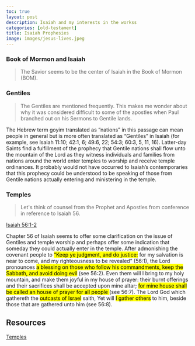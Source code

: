 ```yaml
---
toc: true
layout: post
description: Isaiah and my interests in the workss
categories: [old-testament]
title: Isaiah Prophesies
image: images/jesus-lives.jpeg
---
```


### Book of Mormon and Isaiah
> The Savior seems to be the center of Isaiah in the Book of Mormon (BOM).

### Gentiles
> The Gentiles are mentioned frequently.  This makes me wonder about why it was considered difficult to some of the apostles when Paul branched out on his Sermons to Gentile lands.

The Hebrew term goyim translated as “nations” in this passage can mean people in general but is more often translated as “Gentiles” in Isaiah (for example, see Isaiah 11:10; 42:1, 6; 49:6, 22; 54:3; 60:3, 5, 11, 16). Latter-day Saints find a fulfillment of the prophecy that Gentile nations shall flow unto the mountain of the Lord as they witness individuals and families from nations around the world enter temples to worship and receive temple ordinances. It probably would not have occurred to Isaiah’s contemporaries that this prophecy could be understood to be speaking of those from Gentile nations actually entering and ministering in the temple. 

### Temples
> Let's think of counsel from the Prophet and Apostles from conference in reference to Isaiah 56.

[Isaiah 56:1-2](https://www.churchofjesuschrist.org/study/scriptures/ot/isa/56.1-2,7-8?lang=eng#p1)

Chapter 56 of Isaiah seems to offer some clarification on the issue of Gentiles and temple worship and perhaps offer some indication that someday they could actually enter in the temple. After admonishing the covenant people to <mark>“Keep ye judgment, and do justice:</mark> for my salvation is near to come, and my righteousness to be revealed” (56:1), the Lord pronounces <mark>a blessing on those who follow his commandments, keep the Sabbath, and avoid doing evil</mark> (see 56:2). Even them will I bring to my holy mountain, and make them joyful in my house of prayer: their burnt offerings and their sacrifices shall be accepted upon mine altar; <mark>for mine house shall be called an house of prayer for all people </mark> (see 56:7). The Lord God which gathereth the <mark>outcasts of Israel</mark> saith, Yet will <mark>I gather others</mark> to him, beside those that are gathered unto him (see 56:8).

## Resources
[Temples](https://rsc.byu.edu/eye-faith/isaiah-latter-day-temple)

